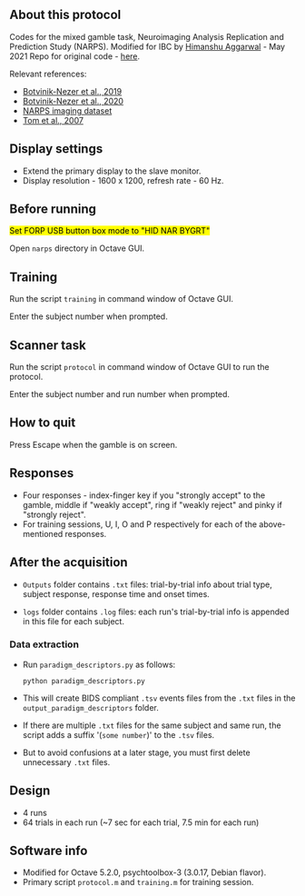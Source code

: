 ## About this protocol

Codes for the mixed gamble task, Neuroimaging Analysis Replication and Prediction Study (NARPS).
Modified for IBC by [Himanshu Aggarwal](himanshu.aggarwal@inria.fr) - May 2021
Repo for original code - [here](https://github.com/rotemb9/NARPS_scientific_data).

Relevant references:
* [Botvinik-Nezer et al., 2019](https://doi.org/10.1038/s41597-019-0113-7)
* [Botvinik-Nezer et al., 2020](https://doi.org/10.1038/s41586-020-2314-9)
* [NARPS imaging dataset](10.18112/openneuro.ds001734.v1.0.4)
* [Tom et al., 2007](https://doi.org/10.1126/science.1134239)

## Display settings

* Extend the primary display to the slave monitor.
* Display resolution - 1600 x 1200, refresh rate - 60 Hz.

## Before running

<mark>Set FORP USB button box mode to "HID NAR BYGRT"</mark>

Open `narps` directory in Octave GUI.

## Training

Run the script `training` in command window of Octave GUI.

Enter the subject number when prompted.

## Scanner task

Run the script `protocol` in command window of Octave GUI to run the protocol.

Enter the subject number and run number when prompted.

## How to quit

Press Escape when the gamble is on screen.

## Responses

* Four responses - index-finger key if you "strongly accept" to the gamble, middle if "weakly accept", ring if "weakly reject" and pinky if "strongly reject".
* For training sessions, U, I, O and P respectively for each of the above-mentioned responses.

## After the acquisition

* `Outputs` folder contains `.txt` files: trial-by-trial info about trial type, subject response, response time and onset times.

* `logs` folder contains `.log` files: each run's trial-by-trial info is appended in this file for each subject.

### Data extraction

* Run `paradigm_descriptors.py` as follows:

    ```
    python paradigm_descriptors.py
    ```

* This will create BIDS compliant `.tsv` events files from the `.txt` files in the `output_paradigm_descriptors` folder. 

* If there are multiple `.txt` files for the same subject and same run, the script adds a suffix '(`some number`)' to the `.tsv` files. 

* But to avoid confusions at a later stage, you must first delete unnecessary `.txt` files.

## Design

* 4 runs
* 64 trials in each run (~7 sec for each trial, 7.5 min for each run)

## Software info

* Modified for Octave 5.2.0, psychtoolbox-3 (3.0.17, Debian flavor).
* Primary script `protocol.m` and `training.m` for training session.
